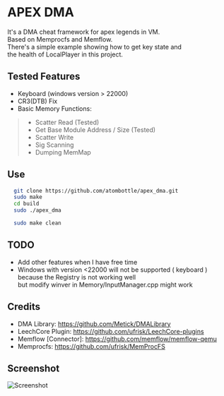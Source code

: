 
# APEX DMA
It's a DMA cheat framework for apex legends in VM.\
Based on Memprocfs and Memflow.\
There's a simple example showing how to get key state and\
the health of LocalPlayer in this project.

## Tested Features

- Keyboard (windows version > 22000)
- CR3(DTB) Fix
- Basic Memory Functions:
> - Scatter Read (Tested)
> - Get Base Module Address / Size (Tested)
> - Scatter Write
> - Sig Scanning
> - Dumping MemMap


## Use

```bash
  git clone https://github.com/atombottle/apex_dma.git
  sudo make
  cd build
  sudo ./apex_dma
```

```bash
  sudo make clean
```

## TODO

- Add other features when I have free time
- Windows with version <22000 will not be supported ( keyboard )\
  because the Registry is not working well\
  but modify winver in Memory/InputManager.cpp might work


## Credits

- DMA Library: https://github.com/Metick/DMALibrary
- LeechCore Plugin: https://github.com/ufrisk/LeechCore-plugins
- Memflow [Connector]: https://github.com/memflow/memflow-qemu 
- Memprocfs: https://github.com/ufrisk/MemProcFS


## Screenshot

![Screenshot](https://github.com/atombottle/apex_dma/blob/main/screenshots/pic.jpg)
